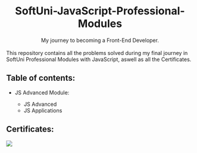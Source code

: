 <div align="center"><h1>SoftUni-JavaScript-Professional-Modules</h1></div>
<div align="center">My journey to becoming a Front-End Developer.</div> &nbsp;

<div>
This repository contains all the problems solved during my final journey in SoftUni Professional Modules with JavaScript,
aswell as all the Certificates.
</div>

<h2>Table of contents:</h2>
<ul>
    <li>JS Advanced Module:</li>
    <ul>
        <li>JS Advanced</li>
        <li>JS Applications</li>
    </ul>
</ul>

<h2>Certificates:</h2>
<img src="https://github.com/alexpetkoff/SoftUni-JavaScript-Professional-Modules/assets/132137247/171bdee4-cb1c-46f4-8be5-4488664dcc95"/>
